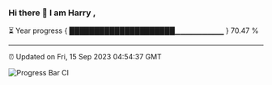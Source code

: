 ### Hi there 👋 I am Harry , 

⏳ Year progress { █████████████████████▁▁▁▁▁▁▁▁▁ } 70.47 %

---

⏰ Updated on Fri, 15 Sep 2023 04:54:37 GMT

![Progress Bar CI](https://github.com/duykhang68/duykhang68/workflows/Progress%20Bar%20CI/badge.svg)
